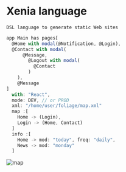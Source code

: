 # Xenia language

```
DSL language to generate static Web sites
```

```typescript
app Main has pages[
  @Home with modal(@Notification, @Login), 
  @Contact with modal(
	  @Message, 
		@Logout with modal(
		  @Contact
		)
	), 
	@Message
]
  with: "React",
  mode: DEV, // or PROD
  xml: "/home/user/foliage/map.xml"
  map :[
  	Home -> (Login),
	Login -> (Home, Contact)
  ]
  info :[
	Home -> mod: "today", freq: "daily",
	News -> mod: "monday"
  ]
```
![map](https://user-images.githubusercontent.com/30366483/64978145-243a6e00-d8b5-11e9-8b54-b388fc7bd664.PNG)
